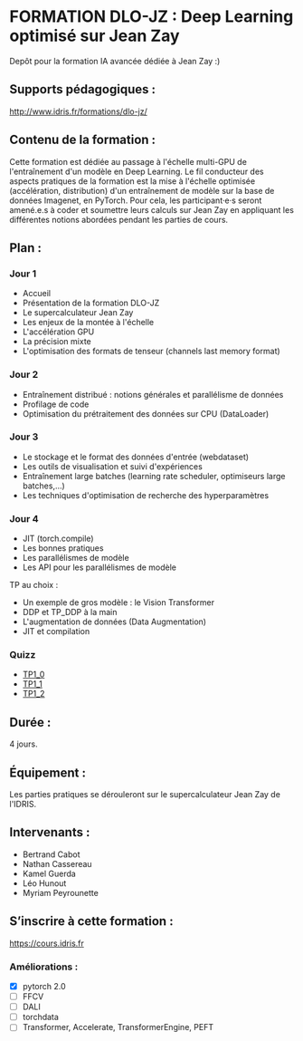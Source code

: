 # FORMATION DLO-JZ : Deep Learning optimisé sur Jean Zay

Depôt pour la formation IA avancée dédiée à Jean Zay :)

## Supports pédagogiques :
http://www.idris.fr/formations/dlo-jz/

## Contenu de la formation :

Cette formation est dédiée au passage à l'échelle multi-GPU de l'entraînement d'un modèle en Deep Learning. Le fil conducteur des aspects pratiques de la formation est la mise à l'échelle optimisée (accélération, distribution) d'un entraînement de modèle sur la base de données Imagenet, en PyTorch. Pour cela, les participant·e·s seront amené.e.s à coder et soumettre leurs calculs sur Jean Zay en appliquant les différentes notions abordées pendant les parties de cours.

## Plan :


### Jour 1

* Accueil
* Présentation de la formation DLO-JZ
* Le supercalculateur Jean Zay
* Les enjeux de la montée à l'échelle
* L'accélération GPU
* La précision mixte
* L'optimisation des formats de tenseur (channels last memory format)

### Jour 2

* Entraînement distribué : notions générales et parallélisme de données
* Profilage de code
* Optimisation du prétraitement des données sur CPU (DataLoader)

### Jour 3

* Le stockage et le format des données d'entrée (webdataset)
* Les outils de visualisation et suivi d'expériences
* Entraînement large batches (learning rate scheduler, optimiseurs large batches,…)
* Les techniques d'optimisation de recherche des hyperparamètres

### Jour 4

* JIT (torch.compile)
* Les bonnes pratiques
* Les parallélismes de modèle
* Les API pour les parallélismes de modèle

TP au choix :
* Un exemple de gros modèle : le Vision Transformer
* DDP et TP_DDP à la main
* L'augmentation de données (Data Augmentation)
* JIT et compilation

### Quizz
* [TP1_0](https://www.deepmama.com/quizz/dlojz_quizz1.html)
* [TP1_1](https://www.deepmama.com/quizz/dlojz_quizz2.html)
* [TP1_2](https://www.deepmama.com/quizz/dlojz_quizz3.html)
  

## Durée :
4 jours.

## Équipement :
Les parties pratiques se dérouleront sur le supercalculateur Jean Zay de l'IDRIS.

## Intervenants :

- Bertrand Cabot
- Nathan Cassereau
- Kamel Guerda
- Léo Hunout
- Myriam Peyrounette

## S’inscrire à cette formation :
https://cours.idris.fr

### Améliorations :
* [x] pytorch 2.0
* [ ] FFCV
* [ ] DALI
* [ ] torchdata
* [ ] Transformer, Accelerate, TransformerEngine, PEFT
